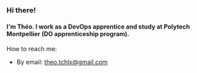 ### Hi there!

#### I'm Théo. I work as a DevOps apprentice and study at Polytech Montpellier (DO apprenticeship program).

How to reach me:

* By email: theo.tchlx@gmail.com
